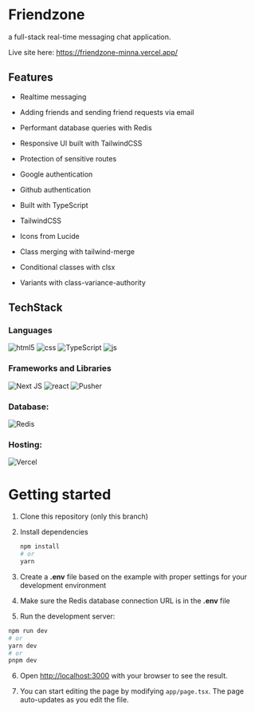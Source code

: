 # Friendzone
a full-stack real-time messaging chat application.

Live site here: https://friendzone-minna.vercel.app/

## Features

- Realtime messaging
- Adding friends and sending friend requests via email
- Performant database queries with Redis
- Responsive UI built with TailwindCSS
- Protection of sensitive routes
- Google authentication
- Github authentication

- Built with TypeScript
- TailwindCSS
- Icons from Lucide

- Class merging with tailwind-merge
- Conditional classes with clsx
- Variants with class-variance-authority

## TechStack

### Languages

![html5](https://img.shields.io/badge/HTML5-E34F26?style=for-the-badge&logo=html5&logoColor=white)
![css](https://img.shields.io/badge/CSS3-1572B6?style=for-the-badge&logo=css3&logoColor=white)
![TypeScript](https://img.shields.io/badge/typescript-%23007ACC.svg?style=for-the-badge&logo=typescript&logoColor=white)
![js](https://img.shields.io/badge/JavaScript-323330?style=for-the-badge&logo=javascript&logoColor=F7DF1E)

### Frameworks and Libraries

![Next JS](https://img.shields.io/badge/Next-black?style=for-the-badge&logo=next.js&logoColor=white)
![react](https://img.shields.io/badge/React-20232A?style=for-the-badge&logo=react&logoColor=61DAFB)
![Pusher](https://a11ybadges.com/badge?logo=pusher)

### Database:

![Redis](https://img.shields.io/badge/redis-%23DD0031.svg?style=for-the-badge&logo=redis&logoColor=white)

### Hosting:

![Vercel](https://img.shields.io/badge/vercel-%23000000.svg?style=for-the-badge&logo=vercel&logoColor=white)

# Getting started

1. Clone this repository (only this branch)

2. Install dependencies

   ```bash
   npm install
   # or
   yarn
   ```
   
3. Create a **.env** file based on the example with proper settings for your
   development environment

4. Make sure the Redis database connection URL is in the **.env** file

5. Run the development server:

```bash
npm run dev
# or
yarn dev
# or
pnpm dev
```

6. Open [http://localhost:3000](http://localhost:3000) with your browser to see the result.
   
7. You can start editing the page by modifying `app/page.tsx`. The page auto-updates as you edit the file.


